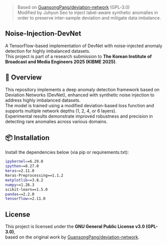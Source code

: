 > Based on [GuansongPang/deviation-network](https://github.com/GuansongPang/deviation-network) (GPL‑3.0)  
> Modified by Juhyun Seo to inject label-aware synthetic anomalies in order to preserve inter-sample deviation and mitigate data imbalance.


## Noise-Injection-DevNet
A TensorFlow-based implementation of DevNet with noise-injected anomaly detection for highly imbalanced datasets.  
This project is part of a research submission to **The Korean Institute of Broadcast and Media Engineers 2025 (KIBME 2025)**.


## 🚀 Overview
This repository implements a deep anomaly detection framework based on Deviation Networks (DevNet), enhanced with synthetic noise injection to address highly imbalanced datasets.  
The model is trained using a modified deviation-based loss function and supports multiple network depths (1, 2, 4, or 6 layers).  
Experimental results demonstrate improved robustness and precision in detecting rare anomalies across various domains.


## 📦 Installation
Install the dependencies below (via pip or requirements.txt):
```bash
ipykernel==6.29.0 
ipython==8.27.0 
keras==2.11.0 
Keras-Preprocessing==1.1.2 
matplotlib==3.8.2 
numpy==1.26.3 
scikit-learn==1.5.0 
pandas==2.2.0 
tensorflow==2.11.0
```

## License
This project is licensed under the **GNU General Public License v3.0 (GPL-3.0)**,  
based on the original work by [GuansongPang/deviation-network](https://github.com/GuansongPang/deviation-network).


